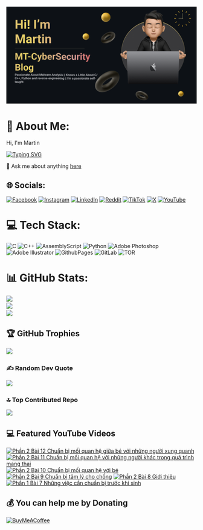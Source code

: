 

![Image Alt](https://github.com/mt-cybersecurity/mt-cybersecurity/blob/9b84bc67ed33ad8a8fd3d39479f0e7c4d507e626/2024-08-17_205915.png)
# 💫 About Me:
Hi, I'm Martin

[![Typing SVG](https://readme-typing-svg.demolab.com?font=Fira+Code&weight=700&size=43&pause=1000&repeat=true&width=1500&height=58&lines=I+write+a+personal+blog+called+MT-CyberSecurity+Blog;I'm+currently+working+at+HP+Service+Center%2C+Hanoi%2C+Vietnam;I+like+to+learn+about+malware;I+also+have+a+Youtube+channel+to+upload+random+things)](https://git.io/typing-svg)

💬 Ask me about anything <a href="https://github.com/mt-cybersecurity/mt-cybersecurity/issues">here</a>


## 🌐 Socials:
[![Facebook](https://img.shields.io/badge/Facebook-%231877F2.svg?logo=Facebook&logoColor=white)](https://facebook.com/martin.mt.official) [![Instagram](https://img.shields.io/badge/Instagram-%23E4405F.svg?logo=Instagram&logoColor=white)](https://instagram.com/iam_martinbui) [![LinkedIn](https://img.shields.io/badge/LinkedIn-%230077B5.svg?logo=linkedin&logoColor=white)](https://linkedin.com/in/martinofficial) [![Reddit](https://img.shields.io/badge/Reddit-%23FF4500.svg?logo=Reddit&logoColor=white)](https://reddit.com/user/MartinBui) [![TikTok](https://img.shields.io/badge/TikTok-%23000000.svg?logo=TikTok&logoColor=white)](https://tiktok.com/@official_martinbui) [![X](https://img.shields.io/badge/X-black.svg?logo=X&logoColor=white)](https://x.com/iam_martinbui) [![YouTube](https://img.shields.io/badge/YouTube-%23FF0000.svg?logo=YouTube&logoColor=white)](https://www.youtube.com/@MTVlog-official) 

# 💻 Tech Stack:
![C](https://img.shields.io/badge/c-%2300599C.svg?style=for-the-badge&logo=c&logoColor=white)
![C++](https://img.shields.io/badge/c++-%2300599C.svg?style=for-the-badge&logo=c%2B%2B&logoColor=white)
![AssemblyScript](https://img.shields.io/badge/assembly%20script-%23000000.svg?style=for-the-badge&logo=assemblyscript&logoColor=white)
![Python](https://img.shields.io/badge/python-3670A0?style=for-the-badge&logo=python&logoColor=ffdd54)
![Adobe Photoshop](https://img.shields.io/badge/adobe%20photoshop-%2331A8FF.svg?style=for-the-badge&logo=adobe%20photoshop&logoColor=white) ![Adobe Illustrator](https://img.shields.io/badge/adobe%20illustrator-%23FF9A00.svg?style=for-the-badge&logo=adobe%20illustrator&logoColor=white)
![GithubPages](https://img.shields.io/badge/github%20pages-121013?style=for-the-badge&logo=github&logoColor=white)
![GitLab](https://img.shields.io/badge/gitlab-%23181717.svg?style=for-the-badge&logo=gitlab&logoColor=white)
![TOR](https://img.shields.io/badge/tor-%237E4798.svg?style=for-the-badge&logo=tor-project&logoColor=white)

# 📊 GitHub Stats:
![](https://github-readme-stats.vercel.app/api?username=mt-cybersecurity&theme=dark&hide_border=false&include_all_commits=true&count_private=false)<br/>
![](https://github-readme-streak-stats.herokuapp.com/?user=mt-cybersecurity&theme=dark&hide_border=false)<br/>
![](https://github-readme-stats.vercel.app/api/top-langs/?username=mt-cybersecurity&theme=dark&hide_border=false&include_all_commits=true&count_private=false&layout=donut)

## 🏆 GitHub Trophies
![](https://github-profile-trophy.vercel.app/?username=mt-cybersecurity&theme=radical&no-frame=false&no-bg=false&margin-w=4)

### ✍️ Random Dev Quote
![](https://quotes-github-readme.vercel.app/api?type=horizontal&theme=radical)

### 🔝 Top Contributed Repo
![](https://github-contributor-stats.vercel.app/api?username=mt-cybersecurity&limit=5&theme=dark&combine_all_yearly_contributions=true)

## 💻 Featured YouTube Videos

<!-- BEGIN YOUTUBE-CARDS -->
[![Phần 2 Bài 12 Chuẩn bị mối quan hệ giữa bé với những người xung quanh](https://ytcards.demolab.com/?id=eV4NeklUZ3M&title=Ph%E1%BA%A7n+2+B%C3%A0i+12+Chu%E1%BA%A9n+b%E1%BB%8B+m%E1%BB%91i+quan+h%E1%BB%87+gi%E1%BB%AFa+b%C3%A9+v%E1%BB%9Bi+nh%E1%BB%AFng+ng%C6%B0%E1%BB%9Di+xung+quanh&lang=en&timestamp=1725286382&background_color=%230d1117&title_color=%23ffffff&stats_color=%23dedede&max_title_lines=1&width=250&border_radius=5 "Phần 2 Bài 12 Chuẩn bị mối quan hệ giữa bé với những người xung quanh")](https://www.youtube.com/watch?v=eV4NeklUZ3M)
[![Phần 2 Bài 11 Chuẩn bị mối quan hệ với những người khác trong quá trình mang thai](https://ytcards.demolab.com/?id=Wue1n1zUFKg&title=Ph%E1%BA%A7n+2+B%C3%A0i+11+Chu%E1%BA%A9n+b%E1%BB%8B+m%E1%BB%91i+quan+h%E1%BB%87+v%E1%BB%9Bi+nh%E1%BB%AFng+ng%C6%B0%E1%BB%9Di+kh%C3%A1c+trong+qu%C3%A1+tr%C3%ACnh+mang+thai&lang=en&timestamp=1725286363&background_color=%230d1117&title_color=%23ffffff&stats_color=%23dedede&max_title_lines=1&width=250&border_radius=5 "Phần 2 Bài 11 Chuẩn bị mối quan hệ với những người khác trong quá trình mang thai")](https://www.youtube.com/watch?v=Wue1n1zUFKg)
[![Phần 2 Bài 10 Chuẩn bị mối quan hệ với bé](https://ytcards.demolab.com/?id=Cj2ILIqUSaE&title=Ph%E1%BA%A7n+2+B%C3%A0i+10+Chu%E1%BA%A9n+b%E1%BB%8B+m%E1%BB%91i+quan+h%E1%BB%87+v%E1%BB%9Bi+b%C3%A9&lang=en&timestamp=1725286347&background_color=%230d1117&title_color=%23ffffff&stats_color=%23dedede&max_title_lines=1&width=250&border_radius=5 "Phần 2 Bài 10 Chuẩn bị mối quan hệ với bé")](https://www.youtube.com/watch?v=Cj2ILIqUSaE)
[![Phần 2 Bài 9 Chuẩn bị tâm lý cho chồng](https://ytcards.demolab.com/?id=75aBINGhvJA&title=Ph%E1%BA%A7n+2+B%C3%A0i+9+Chu%E1%BA%A9n+b%E1%BB%8B+t%C3%A2m+l%C3%BD+cho+ch%E1%BB%93ng&lang=en&timestamp=1725286330&background_color=%230d1117&title_color=%23ffffff&stats_color=%23dedede&max_title_lines=1&width=250&border_radius=5 "Phần 2 Bài 9 Chuẩn bị tâm lý cho chồng")](https://www.youtube.com/watch?v=75aBINGhvJA)
[![Phần 2 Bài 8 Giới thiệu](https://ytcards.demolab.com/?id=FWsJzJgDLVE&title=Ph%E1%BA%A7n+2+B%C3%A0i+8+Gi%E1%BB%9Bi+thi%E1%BB%87u&lang=en&timestamp=1725286021&background_color=%230d1117&title_color=%23ffffff&stats_color=%23dedede&max_title_lines=1&width=250&border_radius=5 "Phần 2 Bài 8 Giới thiệu")](https://www.youtube.com/watch?v=FWsJzJgDLVE)
[![Phần 1 Bài 7 Những việc cần chuẩn bị trước khi sinh](https://ytcards.demolab.com/?id=WvaZ2P2uTEU&title=Ph%E1%BA%A7n+1+B%C3%A0i+7+Nh%E1%BB%AFng+vi%E1%BB%87c+c%E1%BA%A7n+chu%E1%BA%A9n+b%E1%BB%8B+tr%C6%B0%E1%BB%9Bc+khi+sinh&lang=en&timestamp=1725285468&background_color=%230d1117&title_color=%23ffffff&stats_color=%23dedede&max_title_lines=1&width=250&border_radius=5 "Phần 1 Bài 7 Những việc cần chuẩn bị trước khi sinh")](https://www.youtube.com/watch?v=WvaZ2P2uTEU)
<!-- END YOUTUBE-CARDS -->


  
  ## 💰 You can help me by Donating
  [![BuyMeACoffee](https://img.shields.io/badge/Buy%20Me%20a%20Coffee-ffdd00?style=for-the-badge&logo=buy-me-a-coffee&logoColor=black)](https://buymeacoffee.com/mtcybersecurity)
  
<!-- Proudly created with GPRM ( https://gprm.itsvg.in ) -->
